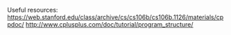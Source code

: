 Useful resources:
https://web.stanford.edu/class/archive/cs/cs106b/cs106b.1126/materials/cppdoc/
http://www.cplusplus.com/doc/tutorial/program_structure/
